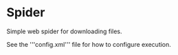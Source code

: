 # Spider
Simple web spider for downloading files.

See the '''config.xml''' file for how to configure execution.
